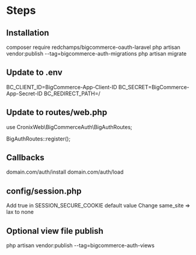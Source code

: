 # Steps

## Installation

composer require redchamps/bigcommerce-oauth-laravel
php artisan vendor:publish --tag=bigcommerce-auth-migrations
php artisan migrate


## Update to .env 

BC_CLIENT_ID=BigCommerce-App-Client-ID
BC_SECRET=BigCommerce-App-Secret-ID
BC_REDIRECT_PATH=/

## Update to routes/web.php

use CronixWeb\BigCommerceAuth\BigAuthRoutes;

BigAuthRoutes::register();

## Callbacks

domain.com/auth/install
domain.com/auth/load


## config/session.php

Add true in SESSION_SECURE_COOKIE default value
Change same_site => lax to none

## Optional view file publish

php artisan vendor:publish --tag=bigcommerce-auth-views
